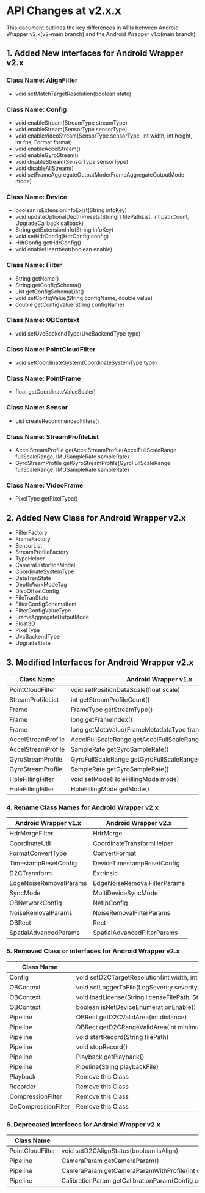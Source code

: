 # API Changes at v2.x.x
This document outlines the key differences in APIs between Android Wrapper v2.x(v2-main branch) and the Android Wrapper v1.x(main branch).

## 1. Added New interfaces for Android Wrapper v2.x

### Class Name: AlignFilter
- void setMatchTargetResolution(boolean state)
### Class Name: Config
- void enableStream(StreamType streamType)
- void enableStream(SensorType sensorType)
- void enableVideoStream(SensorType sensorType, int width, int height, int fps, Format format)
- void enableAccelStream()
- void enableGyroStream()
- void disableStream(SensorType sensorType)
- void disableAllStream()
- void setFrameAggregateOutputMode(FrameAggregateOutputMode mode)
### Class Name: Device
- boolean isExtensionInfoExist(String infoKey)
- void updateOptionalDepthPresets(String[] filePathList, int pathCount, UpgradeCallback callback)
- String getExtensionInfo(String infoKey)
- void setHdrConfig(HdrConfig config)
- HdrConfig getHdrConfig()
- void enableHeartbeat(boolean enable)
### Class Name: Filter
- String getName()
- String getConfigSchema()
- List getConfigSchemaList()
- void setConfigValue(String configName, double value)
- double getConfigValue(String configName)
### Class Name: OBContext
- void setUvcBackendType(UvcBackendType type)
### Class Name: PointCloudFilter
- void setCoordinateSystem(CoordinateSystemType type)
### Class Name: PointFrame
- float getCoordinateValueScale()
### Class Name: Sensor
- List createRecommendedFilters()
### Class Name: StreamProfileList
- AccelStreamProfile getAccelStreamProfile(AccelFullScaleRange fullScaleRange, IMUSampleRate sampleRate)
- GyroStreamProfile getGyroStreamProfile(GyroFullScaleRange fullScaleRange, IMUSampleRate sampleRate)
### Class Name: VideoFrame
- PixelType getPixelType()

## 2. Added New Class for Android Wrapper v2.x
- FilterFactory
- FrameFactory
- SensorList
- StreamProfileFactory
- TypeHelper
- CameraDistortionModel
- CoordinateSystemType
- DataTranState
- DepthWorkModeTag
- DispOffsetConfig
- FileTranState
- FilterConfigSchemaItem
- FilterConfigValueType
- FrameAggregateOutputMode
- Float3D
- PixelType
- UvcBackendType
- UpgradeState

## 3. Modified Interfaces for Android Wrapper v2.x

|  Class Name  |  Android Wrapper v1.x  |  Android Wrapper v2.x  |
| --- | --- | --- |
|  PointCloudFilter  |  void setPositionDataScale(float scale)  |  void setCoordinateDataScaled(float factor)  |
|  StreamProfileList  |  int getStreamProfileCount()  |  int getCount()  |
|  Frame  |  FrameType getStreamType()  |  FrameType getType()  |
|  Frame|  long getFrameIndex()  |  long getIndex()  |
| Frame |  long getMetaValue(FrameMetadataType frameMetadataType)  |  long getMetadataValue(FrameMetadataType frameMetadataType)  |
|  AccelStreamProfile  |  AccelFullScaleRange getAccelFullScaleRange()  |  AccelFullScaleRange getFullScaleRange()  |
| AccelStreamProfile |  SampleRate getGyroSampleRate()  |  IMUSampleRate getSampleRate()  |
|  GyroStreamProfile  |  GyroFullScaleRange getGyroFullScaleRange()  |  GyroFullScaleRange getFullScaleRange()  |
| GyroStreamProfile |  SampleRate getGyroSampleRate()  |  IMUSampleRate getSampleRate()  |
|  HoleFillingFilter  |  void setMode(HoleFillingMode mode)  |  void setFilterMode(HoleFillingMode mode)  |
|HoleFillingFilter  |  HoleFillingMode getMode()  |  HoleFillingMode getFilterMode()  |
 

### 4. Rename Class Names for Android Wrapper v2.x

|  Android Wrapper v1.x  |  Android Wrapper v2.x  |
| --- | --- |
|  HdrMergeFilter  |  HdrMerge  |
|  CoordinateUtil  |  CoordinateTransformHelper  |
|  FormatConvertType  |  ConvertFormat  |
|  TimestampResetConfig  |  DeviceTimestampResetConfig  |
|  D2CTransform  |  Extrinsic  |
|  EdgeNoiseRemovalParams  |  EdgeNoiseRemovalFilterParams  |
|  SyncMode  |  MultiDeviceSyncMode  |
|  OBNetworkConfig  |  NetIpConfig  |
|  NoiseRemovalParams  |  NoiseRemovalFilterParams  |
|  OBRect  |  Rect  |
|  SpatialAdvancedParams  |  SpatialAdvancedFilterParams  |

### 5. Removed Class or interfaces for Android Wrapper v2.x

|  Class Name  |  Function  |
| --- | --- |
|  Config  |  void setD2CTargetResolution(int width, int height)  |
|  OBContext  |  void setLoggerToFile(LogSeverity severity, String directory, long maxFileSize, long maxFileNum)  |
|  OBContext|  void loadLicense(String licenseFilePath, String key)  |
| OBContext |  boolean isNetDeviceEnumerationEnable()  |
|  Pipeline  |  OBRect getD2CValidArea(int distance)  |
| Pipeline |  OBRect getD2CRangeValidArea(int minimumDistance, int maximumDistance)  |
| Pipeline |  void startRecord(String filePath)  |
|Pipeline  |  void stopRecord()  |
| Pipeline |  Playback getPlayback()  |
| Pipeline |  Pipeline(String playbackFile)  |
|  Playback  |  Remove this Class  |
|  Recorder  |  Remove this Class  |
|  CompressionFilter  |  Remove this Class  |
|  DeCompressionFilter  |  Remove this Class  |

### 6. Deprecated interfaces for Android Wrapper v2.x

|  Class Name  |  Function  |
| --- | --- |
|  PointCloudFilter  |  void setD2CAlignStatus(boolean isAlign)  |
|  Pipeline  |  CameraParam getCameraParam()  |
|  Pipeline|  CameraParam getCameraParamWithProfile(int colorWidth, int colorHeight, int depthWidth, int depthHeight)  |
| Pipeline |  CalibrationParam getCalibrationParam(Config config)  |